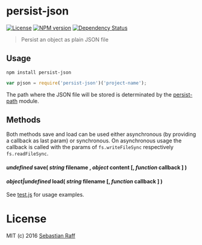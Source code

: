 # persist-json

[![License][mit-badge]][mit-url]
[![NPM version](https://badge.fury.io/js/persist-json.svg)](http://badge.fury.io/js/persist-json)
[![Dependency Status](https://img.shields.io/gemnasium/hobbyquaker/persist-json.svg?maxAge=2592000)](https://gemnasium.com/github.com/hobbyquaker/persist-json)

> Persist an object as plain JSON file

## Usage

```npm install persist-json```

```Javascript
var pjson = require('persist-json')('project-name');
```

The path where the JSON file will be stored is determinated by the [persist-path](https://github.com/hobbyquaker/persist-path) module.

## Methods

Both methods save and load can be used either asynchronous (by providing a callback as last param) or synchronous.
On asynchronous usage the callback is called with the params of `fs.writeFileSync` respectively `fs.readFileSync`.

#### *undefined* save( *string* filename , *object* content [, *function* callback ] )

#### *object|undefined* load( *string* filename [, *function* callback ] )

See [test.js](test.js) for usage examples.


# License

MIT (c) 2016 [Sebastian Raff](https://github.com/hobbyquaker)

[mit-badge]: https://img.shields.io/badge/License-MIT-blue.svg?style=flat
[mit-url]: LICENSE

